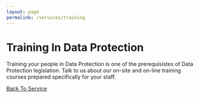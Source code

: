 ```yaml
---
layout: page
permalink: /services/training
---
```


# Training In Data Protection

Training your people in Data Protection is one of the prerequisistes of Data Protection legislation. Talk to us about our on-site and on-line training courses prepared specifically for your staff.

[Back To Service](../services)
